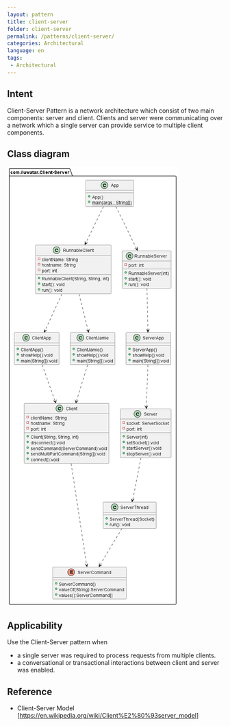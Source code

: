 ```yaml
---
layout: pattern
title: client-server
folder: client-server
permalink: /patterns/client-server/
categories: Architectural
language: en
tags:
 - Architectural
---
```


## Intent

Client-Server Pattern is a network architecture which consist of two main components: server and client. 
Clients and server were communicating over a network which a single server can provide service to multiple client components.


## Class diagram

![alt text](./etc/clientserver.png "Component pattern class diagram")


## Applicability

Use the Client-Server pattern when

* a single server was required to process requests from multiple clients.
* a conversational or transactional interactions between client and server was enabled.

## Reference

* Client-Server Model [https://en.wikipedia.org/wiki/Client%E2%80%93server_model]
